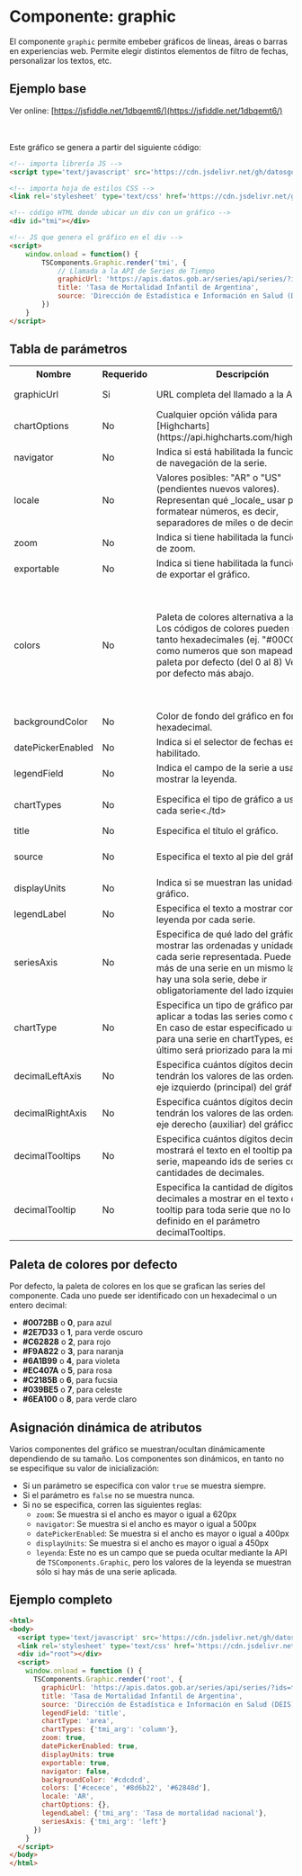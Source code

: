 # Componente: graphic

El componente `graphic` permite embeber gráficos de líneas, áreas o barras en experiencias web. Permite elegir distintos elementos de filtro de fechas, personalizar los textos, etc.

## Ejemplo base
Ver online: [https://jsfiddle.net/1dbqemt6/](https://jsfiddle.net/1dbqemt6/)

<script type='text/javascript' src='https://cdn.jsdelivr.net/gh/datosgobar/series-tiempo-ar-explorer@ts_components_2.6.10/dist/js/components.js'></script>
<link rel='stylesheet' type='text/css' href='https://cdn.jsdelivr.net/gh/datosgobar/series-tiempo-ar-explorer@ts_components_2.6.10/dist/css/components.css'/>

<div id="tmi"></div>

<script>
    window.onload = function() {
        TSComponents.Graphic.render('tmi', {
            graphicUrl: 'https://apis.datos.gob.ar/series/api/series/?ids=tmi_arg',
            title: 'Tasa de Mortalidad Infantil de Argentina',
            source: 'Dirección de Estadística e Información en Salud (DEIS). Secretaría de Gobierno de Salud'
        })
    }
</script>

<br>
<br>
Este gráfico se genera a partir del siguiente código:
<br>

```html
<!-- importa librería JS -->
<script type='text/javascript' src='https://cdn.jsdelivr.net/gh/datosgobar/series-tiempo-ar-explorer@ts_components_2.6.10/dist/js/components.js'></script>

<!-- importa hoja de estilos CSS -->
<link rel='stylesheet' type='text/css' href='https://cdn.jsdelivr.net/gh/datosgobar/series-tiempo-ar-explorer@ts_components_2.6.10/dist/css/components.css'/>

<!-- código HTML donde ubicar un div con un gráfico -->
<div id="tmi"></div>

<!-- JS que genera el gráfico en el div -->
<script>
    window.onload = function() {
        TSComponents.Graphic.render('tmi', {
            // Llamada a la API de Series de Tiempo
            graphicUrl: 'https://apis.datos.gob.ar/series/api/series/?ids=tmi_arg',
            title: 'Tasa de Mortalidad Infantil de Argentina',
            source: 'Dirección de Estadística e Información en Salud (DEIS). Secretaría de Gobierno de Salud'
        })
    }
</script>
```

## Tabla de parámetros

<table>
    <tr>
        <th>Nombre</th>
        <th>Requerido</th>
        <th>Descripción</th>
        <th>Tipo</th>
        <th>Default</th>
        <th>Ejemplos</th>
    </tr>
    <tr>
        <td>graphicUrl</td>
        <td>Si</td>
        <td>URL completa del llamado a la API.</td>
        <td>string</td>
        <td>Ninguno</td>
        <td>https://apis.datos.gob.ar/series/api/series/?ids=tmi_arg</td>
    </tr>
    <tr>
        <td>chartOptions</td>
        <td>No</td>
        <td>Cualquier opción válida para [Highcharts](https://api.highcharts.com/highcharts/).</td>
        <td>object</td>
        <td>{}</td>
        <td></td>
    </tr>
    <tr>
        <td>navigator</td>
        <td>No</td>
        <td>Indica si está habilitada la funcionalidad de navegación de la serie.</td>
        <td>boolean</td>
        <td>Dinámico</td>
        <td>true / false</td>
    </tr>
    <tr>
        <td>locale</td>
        <td>No</td>
        <td>Valores posibles: "AR" o "US" (pendientes nuevos valores). Representan qué _locale_ usar para formatear números, es decir, separadores de miles o de decimales.</td>
        <td>string</td>
        <td>AR</td>
        <td>AR o US</td>
    </tr>
    <tr>
        <td>zoom</td>
        <td>No</td>
        <td>Indica si tiene habilitada la funcionalidad de zoom.</td>
        <td>boolean</td>
        <td>Dinámico</td>
        <td>true / false</td>
    </tr>
    <tr>
        <td>exportable</td>
        <td>No</td>
        <td>Indica si tiene habilitada la funcionalidad de exportar el gráfico.</td>
        <td>boolean</td>
        <td>Dinámico</td>
        <td>true / false</td>
    </tr>
    <tr>
        <td>colors</td>
        <td>No</td>
        <td>Paleta de colores alternativa a la default. Los códigos de colores pueden ser tanto hexadecimales (ej. "#00CC44") como numeros que son mapeados a la paleta por defecto (del 0 al 8) Ver paleta por defecto más abajo.</td>
        <td>list</td>
        <td>["#0072BB", "#2E7D33", "#C62828", "#F9A822", "#6A1B99", "#EC407A", "#C2185B", "#039BE5", "#6EA100"] [0, 1, 2, 3, 4, 5, 6, 7, 8]</td>
        <td>["#2E7D33", 2, "#F9A822"]</td>
    </tr>
    <tr>
        <td>backgroundColor</td>
        <td>No</td>
        <td>Color de fondo del gráfico en formato hexadecimal.</td>
        <td>string</td>
        <td>#cdcdcd</td>
        <td>#cdcdcd</td>
    </tr>
    <tr>
        <td>datePickerEnabled</td>
        <td>No</td>
        <td>Indica si el selector de fechas está habilitado.</td>
        <td>boolean</td>
        <td>Dinámica</td>
        <td>true / false</td>
    </tr>
    <tr>
        <td>legendField</td>
        <td>No</td>
        <td>Indica el campo de la serie a usar para mostrar la leyenda.</td>
        <td>string</td>
        <td>'title'</td>
        <td>"title", "description" o "id"</td>
    </tr>
    <tr>
        <td>chartTypes</td>
        <td>No</td>
        <td>Especifica el tipo de gráfico a usar para cada serie<./td>
        <td>object</td>
        <td>'line' para todas las series</td>
        <td>{'tmi_arg': 'column', 'tmi_02': 'line', 'tmi_06': 'area'}</td>
    </tr>
    <tr>
        <td>title</td>
        <td>No</td>
        <td>Especifica el título el gráfico.</td>
        <td>string</td>
        <td>Ninguno</td>
        <td>Tasa de Mortalidad Infantil de Argentina</td>
    </tr>
    <tr>
        <td>source</td>
        <td>No</td>
        <td>Especifica el texto al pie del gráfico.</td>
        <td>string</td>
        <td>Ninguno</td>
        <td>Dirección de Estadística e Información en Salud (DEIS). Secretaría de Gobierno de Salud</td>
    </tr>
    <tr>
        <td>displayUnits</td>
        <td>No</td>
        <td>Indica si se muestran las unidades del gráfico.</td>
        <td>boolean</td>
        <td>Dinámico</td>
        <td>true / false</td>
    </tr>
    <tr>
        <td>legendLabel</td>
        <td>No</td>
        <td>Especifica el texto a mostrar como leyenda por cada serie.</td>
        <td>object</td>
        <td>{}</td>
        <td>{'serie01': 'leyenda custom'}</td>
    </tr>
    <tr>
        <td>seriesAxis</td>
        <td>No</td>
        <td>Especifica de qué lado del gráfico mostrar las ordenadas y unidades de cada serie representada. Puede haber más de una serie en un mismo lado. Si hay una sola serie, debe ir obligatoriamente del lado izquierdo.</td>
        <td>object</td>
        <td>{}</td>
        <td>{'serie01': 'right',
             'serie02': 'left'}</td>
    </tr>
    <tr>
        <td>chartType</td>
        <td>No</td>
        <td>Especifica un tipo de gráfico para aplicar a todas las series como default. En caso de estar especificado un tipo para una serie en chartTypes, este último será priorizado para la misma.</td>
        <td>string</td>
        <td>'line'</td>
        <td>'line', 'area' o 'column'</td>
    </tr>
    </tr>
        <tr>
        <td>decimalLeftAxis</td>
        <td>No</td>
        <td>Especifica cuántos dígitos decimales tendrán los valores de las ordenadas del eje izquierdo (principal) del gráfico.</td>
        <td>int</td>
        <td>Ninguno</td>
        <td>6</td>
    </tr>
    </tr>
        <tr>
        <td>decimalRightAxis</td>
        <td>No</td>
        <td>Especifica cuántos dígitos decimales tendrán los valores de las ordenadas del eje derecho (auxiliar) del gráfico.</td>
        <td>int</td>
        <td>Ninguno</td>
        <td>0</td>
    </tr>
    <tr>
        <td>decimalTooltips</td>
        <td>No</td>
        <td>Especifica cuántos dígitos decimales mostrará el texto en el tooltip para cada serie, mapeando ids de series con cantidades de decimales.</td>
        <td>object</td>
        <td>Ninguno</td>
        <td>{'serie01': 4,
             'serie02': 1}</td>
    </tr>
    </tr>
        <tr>
        <td>decimalTooltip</td>
        <td>No</td>
        <td>Especifica la cantidad de dígitos decimales a mostrar en el texto del tooltip para toda serie que no lo haya definido en el parámetro decimalTooltips.</td>
        <td>int</td>
        <td>Ninguno</td>
        <td>3</td>
    </tr>
</table>

## Paleta de colores por defecto

Por defecto, la paleta de colores en los que se grafican las series del componente. Cada uno puede ser identificado con un hexadecimal o un entero decimal:

* **#0072BB** o **0**, para azul
* **#2E7D33** o **1**, para verde oscuro
* **#C62828** o **2**, para rojo
* **#F9A822** o **3**, para naranja
* **#6A1B99** o **4**, para violeta
* **#EC407A** o **5**, para rosa
* **#C2185B** o **6**, para fucsia
* **#039BE5** o **7**, para celeste
* **#6EA100** o **8**, para verde claro

## Asignación dinámica de atributos

Varios componentes del gráfico se muestran/ocultan dinámicamente dependiendo de su tamaño. Los componentes son dinámicos, en tanto no se especifique su valor de inicialización:

* Si un parámetro se especifica con valor `true` se muestra siempre.
* Si el parámetro es `false` no se muestra nunca.
* Si no se especifica, corren las siguientes reglas:
    - `zoom`: Se muestra si el ancho es mayor o igual a 620px
    - `navigator`: Se muestra si el ancho es mayor o igual a 500px
    - `datePickerEnabled`: Se muestra si el ancho es mayor o igual a 400px
    - `displayUnits`: Se muestra si el ancho es mayor o igual a 450px
    - `leyenda`: Este no es un campo que se pueda ocultar mediante la API de `TSComponents.Graphic`, pero los valores de la leyenda se muestran sólo si hay más de una serie aplicada.

## Ejemplo completo

```html
<html>
<body>
  <script type='text/javascript' src='https://cdn.jsdelivr.net/gh/datosgobar/series-tiempo-ar-explorer@ts_components_2.6.10/dist/js/components.js'></script>
  <link rel='stylesheet' type='text/css' href='https://cdn.jsdelivr.net/gh/datosgobar/series-tiempo-ar-explorer@ts_components_2.6.10/dist/css/components.css'/>
  <div id="root"></div>
  <script>
    window.onload = function () {
      TSComponents.Graphic.render('root', {
        graphicUrl: 'https://apis.datos.gob.ar/series/api/series/?ids=tmi_arg',
        title: 'Tasa de Mortalidad Infantil de Argentina',
        source: 'Dirección de Estadística e Información en Salud (DEIS). Secretaría de Gobierno de Salud',
        legendField: 'title',
        chartType: 'area',
        chartTypes: {'tmi_arg': 'column'},
        zoom: true,
        datePickerEnabled: true,
        displayUnits: true
        exportable: true,
        navigator: false,
        backgroundColor: '#cdcdcd',
        colors: ['#cecece', '#8d6b22', '#62848d'],
        locale: 'AR',
        chartOptions: {},
        legendLabel: {'tmi_arg': 'Tasa de mortalidad nacional'},
        seriesAxis: {'tmi_arg': 'left'}
      })
    }
  </script>
</body>
</html>
```



